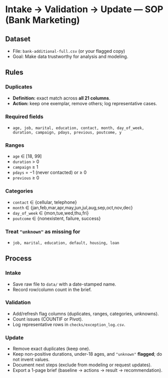 # Intake → Validation → Update — SOP (Bank Marketing)

## Dataset
- File: `bank-additional-full.csv` (or your flagged copy)
- Goal: Make data trustworthy for analysis and modeling.

## Rules

### Duplicates
- **Definition:** exact match across **all 21 columns**.
- **Action:** keep one exemplar, remove others; log representative cases.

### Required fields
- `age, job, marital, education, contact, month, day_of_week, duration, campaign, pdays, previous, poutcome, y`

### Ranges
- `age` ∈ [18, 99]
- `duration` > 0
- `campaign` ≥ 1
- `pdays` = −1 (never contacted) or ≥ 0
- `previous` ≥ 0

### Categories
- `contact` ∈ {cellular, telephone}  
- `month` ∈ {jan,feb,mar,apr,may,jun,jul,aug,sep,oct,nov,dec}  
- `day_of_week` ∈ {mon,tue,wed,thu,fri}  
- `poutcome` ∈ {nonexistent, failure, success}

### Treat `"unknown"` as missing for
- `job, marital, education, default, housing, loan`

## Process

### Intake
- Save raw file to `data/` with a date-stamped name.
- Record row/column count in the brief.

### Validation
- Add/refresh flag columns (duplicates, ranges, categories, unknowns).
- Count issues (COUNTIF or Pivot).
- Log representative rows in `checks/exception_log.csv`.

### Update
- Remove exact duplicates (keep one).
- Keep non-positive durations, under-18 ages, and `"unknown"` **flagged**; do not invent values.
- Document next steps (exclude from modeling or request updates).
- Export a 1-page brief (baseline → actions → result → recommendation).
